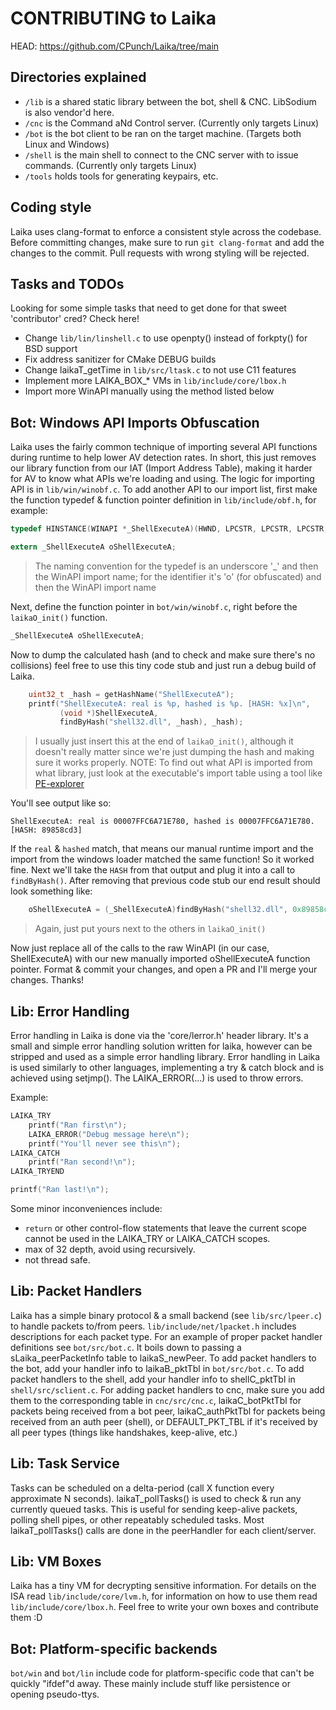 # CONTRIBUTING to Laika
HEAD: https://github.com/CPunch/Laika/tree/main

## Directories explained
- `/lib` is a shared static library between the bot, shell & CNC. LibSodium is also vendor'd here.
- `/cnc` is the Command aNd Control server. (Currently only targets Linux)
- `/bot` is the bot client to be ran on the target machine. (Targets both Linux and Windows)
- `/shell` is the main shell to connect to the CNC server with to issue commands. (Currently only targets Linux)
- `/tools` holds tools for generating keypairs, etc.

## Coding style
Laika uses clang-format to enforce a consistent style across the codebase. Before committing changes, make sure to run `git clang-format` and add the changes to the commit. Pull requests with wrong styling will be rejected.

## Tasks and TODOs
Looking for some simple tasks that need to get done for that sweet 'contributor' cred? Check here!

- Change `lib/lin/linshell.c` to use openpty() instead of forkpty() for BSD support
- Fix address sanitizer for CMake DEBUG builds
- Change laikaT_getTime in `lib/src/ltask.c` to not use C11 features
- Implement more LAIKA_BOX_* VMs in `lib/include/core/lbox.h`
- Import more WinAPI manually using the method listed below

## Bot: Windows API Imports Obfuscation
Laika uses the fairly common technique of importing several API functions during runtime to help lower AV detection rates. In short, this just removes our library function from our IAT (Import Address Table), making it harder for AV to know what APIs we're loading and using. The logic for importing API is in `lib/win/winobf.c`. To add another API to our import list, first make the function typedef & function pointer definition in `lib/include/obf.h`, for example:

```C
typedef HINSTANCE(WINAPI *_ShellExecuteA)(HWND, LPCSTR, LPCSTR, LPCSTR, LPCSTR, INT);

extern _ShellExecuteA oShellExecuteA;
```
> The naming convention for the typedef is an underscore '_' and then the WinAPI import name; for the identifier it's 'o' (for obfuscated) and then the WinAPI import name

Next, define the function pointer in `bot/win/winobf.c`, right before the `laikaO_init()` function.

```C
_ShellExecuteA oShellExecuteA;
```

Now to dump the calculated hash (and to check and make sure there's no collisions) feel free to use this tiny code stub and just run a debug build of Laika.

```C
    uint32_t _hash = getHashName("ShellExecuteA");
    printf("ShellExecuteA: real is %p, hashed is %p. [HASH: %x]\n",
           (void *)ShellExecuteA,
           findByHash("shell32.dll", _hash), _hash);
```
> I usually just insert this at the end of `laikaO_init()`, although it doesn't really matter since we're just dumping the hash and making sure it works properly.
> NOTE: To find out what API is imported from what library, just look at the executable's import table using a tool like [PE-explorer](http://www.pe-explorer.com/)

You'll see output like so:

```
ShellExecuteA: real is 00007FFC6A71E780, hashed is 00007FFC6A71E780. [HASH: 89858cd3]
```

If the `real` & `hashed` match, that means our manual runtime import and the import from the windows loader matched the same function! So it worked fine. Next we'll take the `HASH` from that output and plug it into a call to `findByHash()`. After removing that previous code stub our end result should look something like:

```C
    oShellExecuteA = (_ShellExecuteA)findByHash("shell32.dll", 0x89858cd3);
```
> Again, just put yours next to the others in `laikaO_init()`

Now just replace all of the calls to the raw WinAPI (in our case, ShellExecuteA) with our new manually imported oShellExecuteA function pointer. Format & commit your changes, and open a PR and I'll merge your changes. Thanks!

## Lib: Error Handling
Error handling in Laika is done via the 'core/lerror.h' header library. It's a small and simple error handling solution written for laika, however can be stripped and used as a simple error handling library. Error handling in Laika is used similarly to other languages, implementing a try & catch block and is achieved using setjmp(). The LAIKA_ERROR(...) is used to throw errors.

Example:
```C 
LAIKA_TRY
    printf("Ran first\n");
    LAIKA_ERROR("Debug message here\n");
    printf("You'll never see this\n");
LAIKA_CATCH
    printf("Ran second!\n");
LAIKA_TRYEND

printf("Ran last!\n");
```

Some minor inconveniences include:
- `return` or other control-flow statements that leave the current scope cannot be used in the LAIKA_TRY or LAIKA_CATCH scopes.
- max of 32 depth, avoid using recursively.
- not thread safe.

## Lib: Packet Handlers

Laika has a simple binary protocol & a small backend (see `lib/src/lpeer.c`) to handle packets to/from peers. `lib/include/net/lpacket.h` includes descriptions for each packet type. For an example of proper packet handler definitions see `bot/src/bot.c`. It boils down to passing a sLaika_peerPacketInfo table to laikaS_newPeer. To add packet handlers to the bot, add your handler info to laikaB_pktTbl in `bot/src/bot.c`. To add packet handlers to the shell, add your handler info to shellC_pktTbl in `shell/src/sclient.c`. For adding packet handlers to cnc, make sure you add them to the corresponding table in `cnc/src/cnc.c`, laikaC_botPktTbl for packets being received from a bot peer, laikaC_authPktTbl for packets being received from an auth peer (shell), or DEFAULT_PKT_TBL if it's received by all peer types (things like handshakes, keep-alive, etc.)

## Lib: Task Service
Tasks can be scheduled on a delta-period (call X function every approximate N seconds). laikaT_pollTasks() is used to check & run any currently queued tasks. This is useful for sending keep-alive packets, polling shell pipes, or other repeatably scheduled tasks. Most laikaT_pollTasks() calls are done in the peerHandler for each client/server.

## Lib: VM Boxes
Laika has a tiny VM for decrypting sensitive information. For details on the ISA read `lib/include/core/lvm.h`, for information on how to use them read `lib/include/core/lbox.h`. Feel free to write your own boxes and contribute them :D

## Bot: Platform-specific backends

`bot/win` and `bot/lin` include code for platform-specific code that can't be quickly "ifdef"d away. These mainly include stuff like persistence or opening pseudo-ttys.